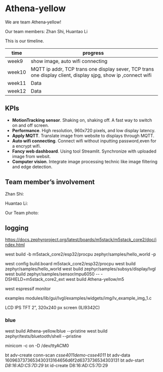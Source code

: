 # Athena‐yellow

We are team Athena‐yellow!

Our team members: Zhan Shi, Huantao Li

This is our timeline.

| time   | progress                           |
| ------ | ---------------------------------- |
| week9  | show image,   auto wifi connecting |
| week10 | MQTT ip addr, TCP trans one display sever, TCP trans one display client, display sjpg, show ip ,connect wifi    |
| week11 | Data                               |
| week12 | Data                               |


## KPIs

- **MotionTracking sensor**. Shaking on, shaking off. A fast way to switch on and off screen.
- **Performance**. High resolution, 960x720 pixels, and low display latency.
- **Apply MQTT**. Translate image from website to displays through MQTT.
- **Auto wifi connecting**. Connect wifi without inputting password,even for a encrypt wifi.
- **Fancy web dashboard**. Using tool Streamlit. Synchronize with uploaded image from websit.
- **Computer vision**. Integrate image processing technic like image filtering and edge detection.



## Team member’s involvement

Zhan Shi:

Huantao Li:

Our Team photo:





## logging

<https://docs.zephyrproject.org/latest/boards/m5stack/m5stack_core2/doc/index.html>

west build -b m5stack_core2/esp32/procpu zephyr/samples/hello_world -p

west config build.board m5stack_core2/esp32/procpu
west build zephyr/samples/hello_world
west build zephyr/samples/subsys/display/lvgl
west build zephyr/samples/sensor/mpu6050 -- -DSHIELD=m5stack_core2_ext
west build Athena-yellow/m5

west espressif monitor

examples
modules/lib/gui/lvgl/examples/widgets/img/lv_example_img_1.c

LCD IPS TFT 2”, 320x240 px screen (ILI9342C)

### blue
west build Athena-yellow/blue --pristine
west build zephyr/tests/bluetooth/shell --pristine

minicom -c on -D /dev/ttyACM0

bt adv-create conn-scan
*csse4011demo-csse4011*
bt adv-data 1609637373653430313164656d6f2d6373736534303131
bt adv-start
*D8:16:AD:C5:7D:29*
bt id-create D8:16:AD:C5:7D:29


